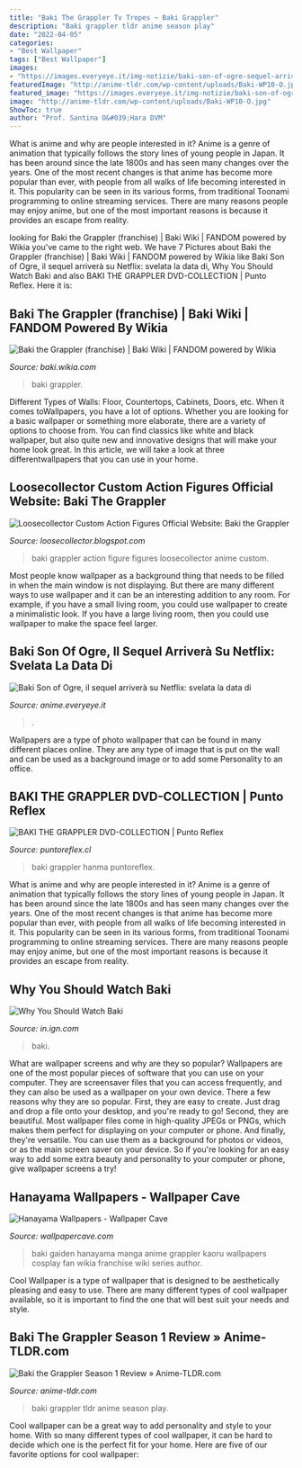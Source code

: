 ```yaml
---
title: "Baki The Grappler Tv Tropes ~ Baki Grappler"
description: "Baki grappler tldr anime season play"
date: "2022-04-05"
categories:
- "Best Wallpaper"
tags: ["Best Wallpaper"]
images:
- "https://images.everyeye.it/img-notizie/baki-son-of-ogre-sequel-arrivera-netflix-svelata-data-pubblicazione-v3-527953.jpg"
featuredImage: "http://anime-tldr.com/wp-content/uploads/Baki-WP10-O.jpg"
featured_image: "https://images.everyeye.it/img-notizie/baki-son-of-ogre-sequel-arrivera-netflix-svelata-data-pubblicazione-v3-527953.jpg"
image: "http://anime-tldr.com/wp-content/uploads/Baki-WP10-O.jpg"
ShowToc: true
author: "Prof. Santina O&#039;Hara DVM"
---
```



What is anime and why are people interested in it?
Anime is a genre of animation that typically follows the story lines of young people in Japan. It has been around since the late 1800s and has seen many changes over the years. One of the most recent changes is that anime has become more popular than ever, with people from all walks of life becoming interested in it. This popularity can be seen in its various forms, from traditional Toonami programming to online streaming services. There are many reasons people may enjoy anime, but one of the most important reasons is because it provides an escape from reality.

	

		
looking for Baki the Grappler (franchise) | Baki Wiki | FANDOM powered by Wikia you've came to the right web. We have 7 Pictures about Baki the Grappler (franchise) | Baki Wiki | FANDOM powered by Wikia like Baki Son of Ogre, il sequel arriverà su Netflix: svelata la data di, Why You Should Watch Baki and also BAKI THE GRAPPLER DVD-COLLECTION | Punto Reflex. Here it is:
		
    
## Baki The Grappler (franchise) | Baki Wiki | FANDOM Powered By Wikia

<img loading=lazy src="https://vignette.wikia.nocookie.net/baki/images/e/ea/Bakithegrappler.jpg/revision/latest?cb=20111215160533" onerror="this.onerror=null;this.src='https://tse4.mm.bing.net/th?id=OIP.imthAI1ZzFjA9KJAqTTsAAHaFj&amp;pid=15.1';" alt="Baki the Grappler (franchise) | Baki Wiki | FANDOM powered by Wikia">

_Source: baki.wikia.com_

>baki grappler. 

	

Different Types of Walls: Floor, Countertops, Cabinets, Doors, etc.
When it comes toWallpapers, you have a lot of options. Whether you are looking for a basic wallpaper or something more elaborate, there are a variety of options to choose from. You can find classics like white and black wallpaper, but also quite new and innovative designs that will make your home look great. In this article, we will take a look at three differentwallpapers that you can use in your home.

    
## Loosecollector Custom Action Figures Official Website: Baki The Grappler

<img loading=lazy src="http://4.bp.blogspot.com/-lANtQHb9mOI/VOkFCzrpb8I/AAAAAAAAGY8/pJJKvUFSoxw/s1600/baki2.jpg" onerror="this.onerror=null;this.src='https://tse3.mm.bing.net/th?id=OIP.t-dkGWVq9JeX5Qpsm9LYewAAAA&amp;pid=15.1';" alt="Loosecollector Custom Action Figures Official Website: Baki the Grappler">

_Source: loosecollector.blogspot.com_

>baki grappler action figure figures loosecollector anime custom. 

	

Most people know wallpaper as a background thing that needs to be filled in when the main window is not displaying. But there are many different ways to use wallpaper and it can be an interesting addition to any room. For example, if you have a small living room, you could use wallpaper to create a minimalistic look. If you have a large living room, then you could use wallpaper to make the space feel larger.

    
## Baki Son Of Ogre, Il Sequel Arriverà Su Netflix: Svelata La Data Di

<img loading=lazy src="https://images.everyeye.it/img-notizie/baki-son-of-ogre-sequel-arrivera-netflix-svelata-data-pubblicazione-v3-527953.jpg" onerror="this.onerror=null;this.src='https://tse1.mm.bing.net/th?id=OIP.c951IlGsm8KbggxESeAvYgHaEK&amp;pid=15.1';" alt="Baki Son of Ogre, il sequel arriverà su Netflix: svelata la data di">

_Source: anime.everyeye.it_

>. 

	



Wallpapers are a type of photo wallpaper that can be found in many different places online. They are any type of image that is put on the wall and can be used as a background image or to add some Personality to an office.

    
## BAKI THE GRAPPLER DVD-COLLECTION | Punto Reflex

<img loading=lazy src="http://puntoreflex.cl/wp-content/uploads/2019/01/Baki-TV-1.jpg" onerror="this.onerror=null;this.src='https://tse1.mm.bing.net/th?id=OIP.EUX5vwY51x9GIdckjBbsgwHaHa&amp;pid=15.1';" alt="BAKI THE GRAPPLER DVD-COLLECTION | Punto Reflex">

_Source: puntoreflex.cl_

>baki grappler hanma puntoreflex. 

	

What is anime and why are people interested in it?
Anime is a genre of animation that typically follows the story lines of young people in Japan. It has been around since the late 1800s and has seen many changes over the years. One of the most recent changes is that anime has become more popular than ever, with people from all walks of life becoming interested in it. This popularity can be seen in its various forms, from traditional Toonami programming to online streaming services. There are many reasons people may enjoy anime, but one of the most important reasons is because it provides an escape from reality.

    
## Why You Should Watch Baki

<img loading=lazy src="https://sm.ign.com/t/ign_in/screenshot/default/dp_gc36.1200.jpg" onerror="this.onerror=null;this.src='https://tse4.mm.bing.net/th?id=OIP.Ad0vWbhHgXNtLIHs8To1mQHaEK&amp;pid=15.1';" alt="Why You Should Watch Baki">

_Source: in.ign.com_

>baki. 

	

What are wallpaper screens and why are they so popular?
Wallpapers are one of the most popular pieces of software that you can use on your computer. They are screensaver files that you can access frequently, and they can also be used as a wallpaper on your own device. There a few reasons why they are so popular. First, they are easy to create. Just drag and drop a file onto your desktop, and you're ready to go! Second, they are beautiful. Most wallpaper files come in high-quality JPEGs or PNGs, which makes them perfect for displaying on your computer or phone. And finally, they're versatile. You can use them as a background for photos or videos, or as the main screen saver on your device. So if you're looking for an easy way to add some extra beauty and personality to your computer or phone, give wallpaper screens a try!

    
## Hanayama Wallpapers - Wallpaper Cave

<img loading=lazy src="https://wallpapercave.com/wp/wp5192787.png" onerror="this.onerror=null;this.src='https://tse4.mm.bing.net/th?id=OIP.QnDTv3lCmn-ZAHwAqWg93gHaKc&amp;pid=15.1';" alt="Hanayama Wallpapers - Wallpaper Cave">

_Source: wallpapercave.com_

>baki gaiden hanayama manga anime grappler kaoru wallpapers cosplay fan wikia franchise wiki series author. 

	

Cool Wallpaper is a type of wallpaper that is designed to be aesthetically pleasing and easy to use. There are many different types of cool wallpaper available, so it is important to find the one that will best suit your needs and style.

    
## Baki The Grappler Season 1 Review » Anime-TLDR.com

<img loading=lazy src="http://anime-tldr.com/wp-content/uploads/Baki-WP10-O.jpg" onerror="this.onerror=null;this.src='https://tse4.mm.bing.net/th?id=OIP.nllCY1xw78bw2Mah64bJoAHaEK&amp;pid=15.1';" alt="Baki the Grappler Season 1 Review » Anime-TLDR.com">

_Source: anime-tldr.com_

>baki grappler tldr anime season play. 

	

Cool wallpaper can be a great way to add personality and style to your home. With so many different types of cool wallpaper, it can be hard to decide which one is the perfect fit for your home. Here are five of our favorite options for cool wallpaper: 

